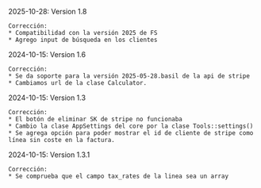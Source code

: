 2025-10-28: Version 1.8

    Corrección:
    * Compatibilidad con la versión 2025 de FS
    * Agrego input de búsqueda en los clientes

2024-10-15: Version 1.6

    Corrección:
    * Se da soporte para la versión 2025-05-28.basil de la api de stripe
    * Cambiamos url de la clase Calculator.

2024-10-15: Version 1.3

    Corrección:
    * El botón de eliminar SK de stripe no funcionaba
    * Cambio la clase AppSettings del core por la clase Tools::settings()
    * Se agrega opción para poder mostrar el id de cliente de stripe como línea sin coste en la factura.

2024-10-15: Version 1.3.1

    Corrección:
    * Se comprueba que el campo tax_rates de la linea sea un array



